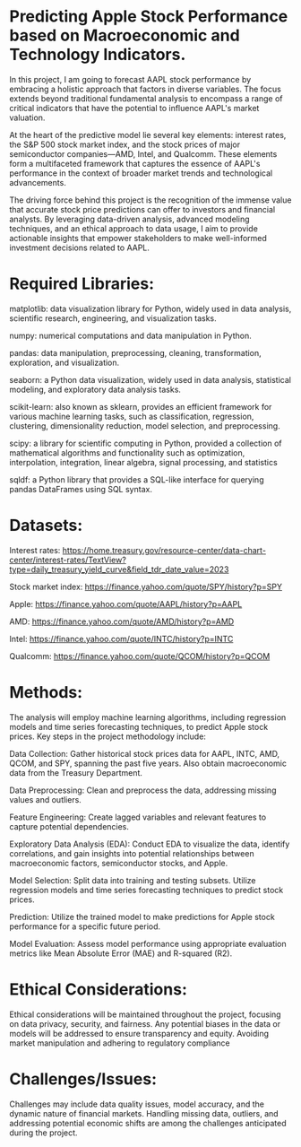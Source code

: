 # Predicting Apple Stock Performance based on Macroeconomic and Technology Indicators.

In this project, I am going to forecast AAPL stock performance by embracing a holistic approach that factors in diverse variables. The focus extends beyond traditional fundamental analysis to encompass a range of critical indicators that have the potential to influence AAPL's market valuation.

At the heart of the predictive model lie several key elements: interest rates, the S&P 500 stock market index, and the stock prices of major semiconductor companies—AMD, Intel, and Qualcomm. These elements form a multifaceted framework that captures the essence of AAPL's performance in the context of broader market trends and technological advancements.

The driving force behind this project is the recognition of the immense value that accurate stock price predictions can offer to investors and financial analysts. By leveraging data-driven analysis, advanced modeling techniques, and an ethical approach to data usage, I aim to provide actionable insights that empower stakeholders to make well-informed investment decisions related to AAPL.

# Required Libraries:
matplotlib: data visualization library for Python, widely used in data analysis, scientific research, engineering, and visualization tasks.

numpy: numerical computations and data manipulation in Python.

pandas: data manipulation, preprocessing, cleaning, transformation, exploration, and visualization.

seaborn: a Python data visualization, widely used in data analysis, statistical modeling, and exploratory data analysis tasks.

scikit-learn: also known as sklearn, provides an efficient framework for various machine learning tasks, such as classification, regression, clustering, dimensionality reduction, model selection, and preprocessing.

scipy: a library for scientific computing in Python, provided a collection of mathematical algorithms and functionality such as optimization, interpolation, integration, linear algebra, signal processing, and statistics

sqldf: a Python library that provides a SQL-like interface for querying pandas DataFrames using SQL syntax.

# Datasets:

Interest rates: https://home.treasury.gov/resource-center/data-chart-center/interest-rates/TextView?type=daily_treasury_yield_curve&field_tdr_date_value=2023

Stock market index: https://finance.yahoo.com/quote/SPY/history?p=SPY 

Apple: https://finance.yahoo.com/quote/AAPL/history?p=AAPL

AMD: https://finance.yahoo.com/quote/AMD/history?p=AMD 

Intel: https://finance.yahoo.com/quote/INTC/history?p=INTC 

Qualcomm: https://finance.yahoo.com/quote/QCOM/history?p=QCOM

# Methods:

The analysis will employ machine learning algorithms, including regression models and time series forecasting techniques, to predict Apple stock prices. Key steps in the project methodology include:

Data Collection: Gather historical stock prices data for AAPL, INTC, AMD, QCOM, and SPY, spanning the past five years. Also obtain macroeconomic data from the Treasury Department.

Data Preprocessing: Clean and preprocess the data, addressing missing values and outliers.

Feature Engineering: Create lagged variables and relevant features to capture potential dependencies.

Exploratory Data Analysis (EDA): Conduct EDA to visualize the data, identify correlations, and gain insights into potential relationships between macroeconomic factors, semiconductor stocks, and Apple.

Model Selection: Split data into training and testing subsets. Utilize regression models and time series forecasting techniques to predict stock prices.

Prediction: Utilize the trained model to make predictions for Apple stock performance for a specific future period.

Model Evaluation: Assess model performance using appropriate evaluation metrics like Mean Absolute Error (MAE) and R-squared (R2).

# Ethical Considerations:

Ethical considerations will be maintained throughout the project, focusing on data privacy, security, and fairness. Any potential biases in the data or models will be addressed to ensure transparency and equity. Avoiding market manipulation and adhering to regulatory compliance

# Challenges/Issues:

Challenges may include data quality issues, model accuracy, and the dynamic nature of financial markets. Handling missing data, outliers, and addressing potential economic shifts are among the challenges anticipated during the project.


